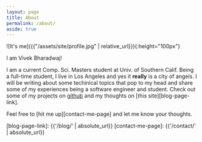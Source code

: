 ```yaml
---
layout: page
title: About
permalink: /about/
aside: true
---
```


![It's me]({{"/assets/site/profile.jpg" | relative_url}}){:height="100px"}

I am Vivek Bharadwaj!

I am a current Comp. Sci. Masters student at Univ. of Southern Calif. Being a full-time student, I live in Los Angeles and yes it **really** is a city of angels. I will be writing about some techinical topics that pop to my head and share some of my experiences being a software engineer and student.
Check out some of my projects on [github][github-profile] and my thoughts on [this site][blog-page-link].

Feel free to [hit me up][contact-me-page] and let me know your thoughts.

[github-profile]: https://github.com/bvivek35
[blog-page-link]: {{'/blog/' | absolute_url}}
[contact-me-page]: {{'/contact/' | absolute_url}}
